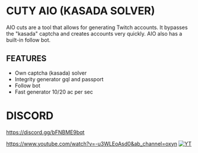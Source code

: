 # CUTY AIO (KASADA SOLVER)
AIO cuts are a tool that allows for generating Twitch accounts. It bypasses the "kasada" captcha and creates accounts very quickly. AIO also has a built-in follow bot.

## FEATURES
- Own captcha (kasada) solver
- Integrity generator gql and passport
- Follow bot
- Fast generator 10/20 ac per sec

# DISCORD
https://discord.gg/bFNBME9bqt

https://www.youtube.com/watch?v=-u3WLEoAsd0&ab_channel=oxyn
[![YT](https://i.ytimg.com/vi/-u3WLEoAsd0/hqdefault.jpg?sqp=-oaymwE2CNACELwBSFXyq4qpAygIARUAAIhCGAFwAcABBvABAfgB_gmAAtAFigIMCAAQARhLIF4oZTAP&rs=AOn4CLBPKkml-139fg0TniceXSWGGQ0UPw)](https://www.youtube.com/watch?v=-u3WLEoAsd0&ab_channel=oxyn "CUTY TOP")

